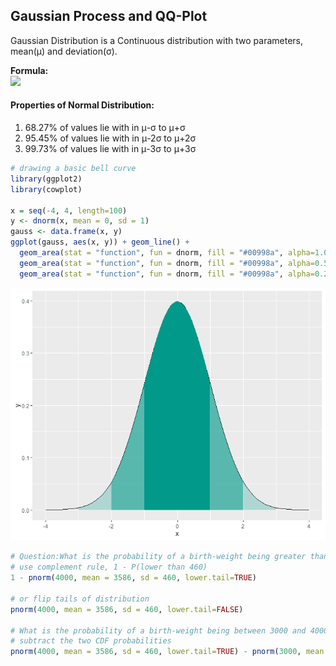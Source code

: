 ## Gaussian Process and QQ-Plot

Gaussian Distribution is a Continuous distribution with two parameters, mean(μ) and deviation(σ).

**Formula:** \
![](https://latex.codecogs.com/png.image?\dpi{150}\bg{white}f(x&space;|&space;\mu&space;,&space;\sigma&space;^2)&space;=&space;\frac{1}{\sqrt{2&space;\pi&space;\sigma&space;^2}}&space;e^{-\frac{(x-\mu)^2}{2&space;\sigma&space;^2}})


#### Properties of Normal Distribution:

1. 68.27% of values lie with in μ-σ to μ+σ
2. 95.45% of values lie with in μ-2σ to μ+2σ
3. 99.73% of values lie with in μ-3σ to μ+3σ

```r
# drawing a basic bell curve
library(ggplot2)
library(cowplot)

x = seq(-4, 4, length=100)
y <- dnorm(x, mean = 0, sd = 1)
gauss <- data.frame(x, y) 
ggplot(gauss, aes(x, y)) + geom_line() + 
  geom_area(stat = "function", fun = dnorm, fill = "#00998a", alpha=1.0, xlim = c(-1, 1)) +
  geom_area(stat = "function", fun = dnorm, fill = "#00998a", alpha=0.50, xlim = c(-2, 2)) +
  geom_area(stat = "function", fun = dnorm, fill = "#00998a", alpha=0.25, xlim = c(-3, 3))
```

![](/figs/gauss1.png)

```r
# Question:What is the probability of a birth-weight being greater than or equal to 4000 grams?
# use complement rule, 1 - P(lower than 460)
1 - pnorm(4000, mean = 3586, sd = 460, lower.tail=TRUE)

# or flip tails of distribution
pnorm(4000, mean = 3586, sd = 460, lower.tail=FALSE)

# What is the probability of a birth-weight being between 3000 and 4000 grams?
# subtract the two CDF probabilities
pnorm(4000, mean = 3586, sd = 460, lower.tail=TRUE) - pnorm(3000, mean = 3586, sd = 460, lower.tail=TRUE)

```